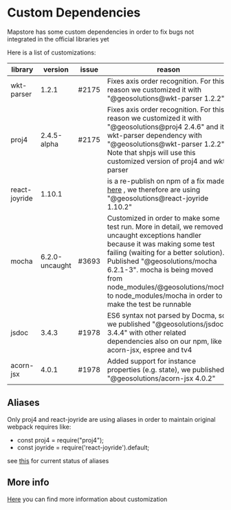 # Custom Dependencies
Mapstore has some custom dependencies in order to fix bugs not integrated in the official libraries yet

Here is a list of customizations:

| library | version | issue | reason | github |
|---|---|---|---|---|
| wkt-parser | 1.2.1 | #2175 | Fixes axis order recognition. For this reason we customized it with "@geosolutions@wkt-parser 1.2.2" | https://github.com/geosolutions-it/wkt-parser/tree/release |
| proj4 | 2.4.5-alpha | #2175 | Fixes axis order recognition. For this reason we customized it with "@geosolutions@proj4 2.4.6" and its wkt-parser dependency with "@geosolutions@wkt-parser 1.2.2". Note that shpjs will use this customized version of proj4 and wkt-parser | https://github.com/geosolutions-it/proj4js/tree/release_2.4.6 |
| react-joyride | 1.10.1 |  | is a re-publish on npm of a fix made [here](https://github.com/ddeath/react-joyride/tree/fixed-positioning-and-overlay) , we therefore are using "@geosolutions@react-joyride 1.10.2" | https://github.com/geosolutions-it/react-joyride/tree/release |
| mocha | 6.2.0-uncaught | #3693 | Customized in order to make some test run. More in detail, we removed uncaught exceptions handler because it was making some test failing (waiting for a better solution). Published "@geosolutions/mocha 6.2.1-3". mocha is being moved from node_modules/@geosolutions/mocha to node_modules/mocha in order to make the test be runnable | https://github.com/geosolutions-it/mocha/tree/release_v6.2.1 |
| jsdoc | 3.4.3 | #1978 | ES6 syntax not parsed by Docma, so we published "@geosolutions/jsdoc 3.4.4" with other related dependencies also on our npm, like acorn-jsx, espree and tv4 | https://github.com/geosolutions-it/jsdoc/tree/release |
| acorn-jsx | 4.0.1 | #1978 | Added support for instance properties (e.g. state), we published "@geosolutions/acorn-jsx 4.0.2" | https://github.com/geosolutions-it/acorn-jsx/tree/release |


## Aliases
Only proj4 and react-joyride are using aliases in order to maintain original webpack requires like:

- const proj4 = require("proj4");
- const joyride = require('react-joyride').default;

see [this](https://github.com/geosolutions-it/MapStore2/blob/master/build/buildConfig.js#L82) for current status of aliases

## More info
[Here](https://github.com/geosolutions-it/MapStore2/issues/4569) you can find more information about customization

